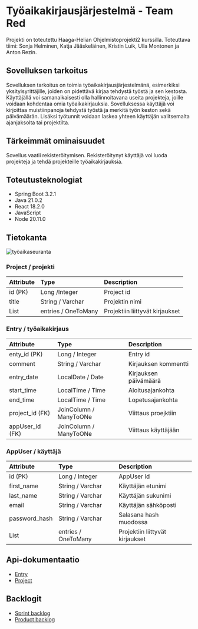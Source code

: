 # Työaikakirjausjärjestelmä - Team Red

Projekti on toteutettu Haaga-Helian Ohjelmistoprojekti2 kurssilla.
Toteuttava tiimi: Sonja Helminen, Katja Jääskeläinen, Kristin Luik, Ulla Montonen ja Anton Rezin. 


## Sovelluksen tarkoitus

Sovelluksen tarkoitus on toimia työaikakirjausjärjestelmänä, esimerkiksi yksityisyrittäjille, joiden on pidettävä kirjaa tehdystä työstä ja sen kestosta. Käyttäjällä voi samanaikaisesti olla hallinnoitavana useita projekteja, joille voidaan kohdentaa omia työaikakirjauksia. Sovelluksessa käyttäjä voi kirjoittaa muistiinpanoja tehdystä työstä ja merkitä työn keston sekä päivämäärän. Lisäksi työtunnit voidaan laskea yhteen käyttäjän valitsemalta ajanjaksolta tai projektilta.


## Tärkeimmät ominaisuudet

Sovellus vaatii rekisteröitymisen. Rekisteröitynyt käyttäjä voi luoda projekteja ja tehdä projekteille työaikakirjauksia.

## Toteutusteknologiat
* Spring Boot 3.2.1
* Java 21.0.2
* React 18.2.0
* JavaScript
* Node 20.11.0

## Tietokanta

![työaikaseuranta](https://github.com/TeamRed-Ohjelmistoprojekti2/TimeManagement/assets/91193039/da0099c9-94fb-4109-b955-0dba29ac7042)

### Project / projekti

| Attribute     | Type                    | Description                    |
|:------------- |:------------------------|:-------------------------------|
| id (PK)       | Long /Integer           | Project id                     |
| title         | String / Varchar        | Projektin nimi                 |
| List<Entry>   | entries / OneToMany     | Projektiin liittyvät kirjaukset|

### Entry / työaikakirjaus

| Attribute       | Type                    | Description                    |
|:--------------- |:------------------------|:-------------------------------|
| enty_id (PK)    | Long / Integer          | Entry id                       |
| comment         | String / Varchar        | Kirjauksen kommentti           |
| entry_date      | LocalDate / Date        | Kirjauksen päivämäärä          |
| start_time      | LocalTime / Time        | Aloitusajankohta               |
| end_time        | LocalTime / Time        | Lopetusajankohta               |
| project_id (FK) | JoinColumn / ManyToONe  | Viittaus proejktiin            |
| appUser_id (FK) | JoinColumn / ManyToONe  | Viittaus käyttäjään            |

### AppUser / käyttäjä

| Attribute     | Type                    | Description                    |
|:------------- |:------------------------|:-------------------------------|
| id (PK)       | Long / Integer          | AppUser id                     |
| first_name    | String / Varchar        | Käyttäjän etunimi              |
| last_name     | String / Varchar        | Käyttäjän sukunimi             |
| email         | String / Varchar        | Käyttäjän sähköposti           |
| password_hash | String / Varchar        | Salasana hash muodossa         |
| List<Entry>   | entries / OneToMany     | Projektiin liittyvät kirjaukset|

## Api-dokumentaatio

* [Entry](api-docs/entry/)
* [Project](api-docs/project/)

## Backlogit

* [Sprint backlog](https://github.com/orgs/TeamRed-Ohjelmistoprojekti2/projects/3/views/2)
* [Product backlog](https://github.com/orgs/TeamRed-Ohjelmistoprojekti2/projects/3)
